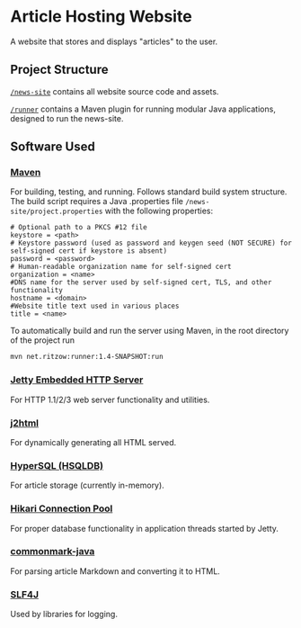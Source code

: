 # Article Hosting Website

A website that stores and displays "articles" to the user.

## Project Structure

[`/news-site`](news-site) contains all website source code and assets.

[`/runner`](runner) contains a Maven plugin for running modular Java applications, designed to run the news-site.

## Software Used

### [Maven](https://maven.apache.org/)

For building, testing, and running. Follows standard build system structure. The build script requires a Java .properties file `/news-site/project.properties` with the following properties:

```properties
# Optional path to a PKCS #12 file
keystore = <path>
# Keystore password (used as password and keygen seed (NOT SECURE) for self-signed cert if keystore is absent)
password = <password>
# Human-readable organization name for self-signed cert
organization = <name>
#DNS name for the server used by self-signed cert, TLS, and other functionality
hostname = <domain>
#Website title text used in various places
title = <name>
```

To automatically build and run the server using Maven, in the root directory of the project run

```sh
mvn net.ritzow:runner:1.4-SNAPSHOT:run
```

### [Jetty Embedded HTTP Server](https://www.eclipse.org/jetty/documentation/jetty-11/programming-guide/index.html)

For HTTP 1.1/2/3 web server functionality and utilities.

### [j2html](https://j2html.com/)

For dynamically generating all HTML served.

### [HyperSQL (HSQLDB)](http://hsqldb.org/)

For article storage (currently in-memory).

### [Hikari Connection Pool](https://github.com/brettwooldridge/HikariCP)

For proper database functionality in application threads started by Jetty.

### [commonmark-java](https://github.com/commonmark/commonmark-java)

For parsing article Markdown and converting it to HTML.

### [SLF4J](http://www.slf4j.org/)

Used by libraries for logging.